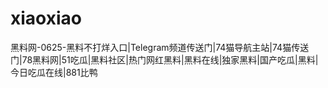 # xiaoxiao
黑料网-0625-黑料不打烊入口|Telegram频道传送门|74猫导航主站|74猫传送门|78黑料网|51吃瓜|黑料社区|热门网红黑料|黑料在线|独家黑料|国产吃瓜|黑料|今日吃瓜在线|881比鸭
